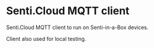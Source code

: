 # Senti.Cloud MQTT client

Senti.Cloud MQTT client to run on Senti-in-a-Box devices.

Client also used for local testing.


